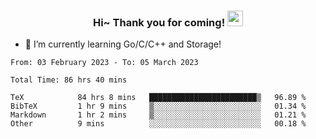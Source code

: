 <h3 align="center">
    Hi~ Thank you for coming!
    <img src="https://media.giphy.com/media/hvRJCLFzcasrR4ia7z/giphy.gif" width="25px">
</h3>

<!--
**pineapple-man/pineapple-man** is a ✨ _special_ ✨ repository because its `README.md` (this file) appears on your GitHub profile.

Here are some ideas to get you started:
- 🔭 I’m currently working on ...
- 🤔 I’m looking for help with ...
- 💬 Ask me about ...
- 📫 How to reach me: ...
- 😄 Pronouns: ...
- ⚡ Fun fact: 
- 👯 I’m looking to collaborate on kubernetes
-->
- 🌱 I’m currently learning Go/C/C++ and Storage!

<!--START_SECTION:waka-->

```text
From: 03 February 2023 - To: 05 March 2023

Total Time: 86 hrs 40 mins

TeX            84 hrs 8 mins   ████████████████████████▒   96.89 %
BibTeX         1 hr 9 mins     ▒░░░░░░░░░░░░░░░░░░░░░░░░   01.34 %
Markdown       1 hr 2 mins     ▒░░░░░░░░░░░░░░░░░░░░░░░░   01.21 %
Other          9 mins          ░░░░░░░░░░░░░░░░░░░░░░░░░   00.18 %
```

<!--END_SECTION:waka-->
